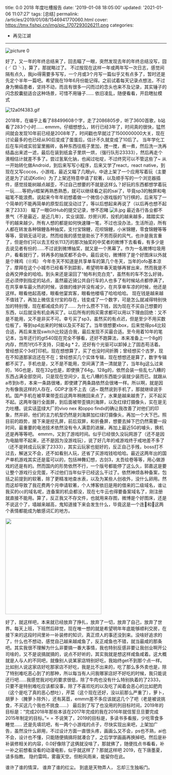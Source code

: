 title: 0.0 2018 年度吐槽报告
date: '2019-01-08 18:05:00'
updated: '2021-01-06 11:07:27'
tags: [总结]
permalink: /articles/2019/01/08/1546941770060.html
cover: https://tmx.fishpi.cn/img/pic_1707293026211.png
categories: 
- 再见江湖
---
![picture 0](https://tmx.fishpi.cn/img/pic_1707293026211.png)  

好了，又一年的年终总结来了，回去瞄了一眼，突然发现去年的年终总结没写，囧( ╯□╰ )，算了，那就略过了。
不过按现在这样一年或两年写一次日志，感觉间隔有点久，我jio得需要多写写，一个月或3个月写一篇似乎又有点多了，暂时还是先定个半年一篇吧。希望我在19年6月份能记得。之前试着每天记录点想法，不过身为懒癌患者，坚持不动，而且有很多一闪而过的念头也来不及记录，其实锤子的闪念胶囊挺适合这种场景，可惜不用锤子……
依旧凌乱，随便看看，开启瞎扯模式

![12a0f4383.gif](https://tmx.fishpi.cn/img/20210104152733396.gif)

2018年，在编乎上看了88499608个字，走了2086805步，听了3600首歌，b站看了283个小时……
emmm，仔细想想么，转行已经3年了，时间真的很快，猛然间就会发现10年前已经是2008年了，时间戳也早就过了1500000000大关，现在讨论最多的也已经从90后变成了蛋蛋后，估计不久就变成了10后了。
当年学化工后在车间或实验室里搬砖，各种东西往瓶子里加，搅一搅，煮一煮，然后洗一洗再结晶出来滤一滤，最后在装到纸盒子里烘一烘，（强行队形23333），然后再走个液相估计就差不多了。尝过氢氧化钠，也闻过吡啶，不过终究可以不管这些了~
从一开始转化做Android，到后来写写小程序，后来又学了react，react native，到现在又写cocos，小游戏，最近又瞄了几眼yii，中途上架了一个应用写着玩（主要还是为了试试Kotlin）为了上架还特意申请了软著，以及顺手写的一个浏览器插件，感觉技能树越点越歪，不过自己想要的不就是这样么？好玩的东西都想学着玩一玩……等把yii框架再熟悉熟悉，就可以继续看之前的sai了，毕竟sp3的触屏和电磁笔不能浪费。说起来今年年初想着做一个微信小游戏版的飞行棋的，后来写了一个简单的不能再简单的原型后就没动过了，等以后想起来再说了（以后再也想不起来了2333）
瞄了一眼GitHub的提交记录，惨不忍睹
![8.jpg](https://tmx.fishpi.cn/img/20210104111428021.jpg)
最近各行各业都不景气（不是最近，是近几年），实业误国，炒房兴邦，投机的越来越多，踏踏实实干的越来越少。所有人想的都是如何快速赚一笔，不过也没办法，生活所迫，所有人都在转发各种锦鲤各种抽奖，支付宝锦鲤，花呗锦鲤，小米锦鲤，零食锦鲤等等等等，营销无话可说，然而给我的感觉是助长了不劳而获的风气，也许是我言重了，但是你们可以去王校长113万的那次抽奖的中奖者的微博下去看看，有多少是去说见者有份的……不过说到微博抽奖，就又是一个黑幕了。作为一名微博垃圾用户，看看就行了，转再多的抽奖都不会中。最后说句，微博除了是个好图床以外就是个辣鸡（❀鸡）
今年冬天不知道是共享单车的第几个冬天，当年的ofo基本凉了，摩拜在这个小城市已经看不到踪影，希望明年春天能够再冒出来，然而我是不会再交押金的哈哈。到头来还是滚回了“帕布利克白克”，虽然有的车不怎么好骑，还必须停到指定的站点，虽然最近骑公共自行车的人也多了有时候站点都停满了，在共享单车最火热的时候，该做的维护并没有减少，在共享单车凉的时候，他还是这样。眼看他起高楼，眼看他宴宾客，眼看他楼塌了哈哈哈哈。
现在钱是越来越不值钱了，再加上微信支付宝的存在，钱变成了一个数字，可是怎么就减得特别快加的特别慢，现在都减成负的了……
为什么攒不下钱，因为现在不买自己想要的东西，以后就没有机会再买了。以后所有的购买需求都可以用以下理由回绝：又不是不能用，又不是非买不可。幸亏买了sp3，虽然买的有点迟，但是至少不用买数位板了，等到sp4出来的时候以及买不起了。当年很想要xbox，后来觉得ps4比较合适，再后来发现switch比较适合我，最后发现不买最合适。至今用着10年的笔记本，当年还行的gt540现在完全不够看，还好不跑算法，本来准备上一个8g的内存，然而1代i5不支持，只能4g * 2，还好有个光驱可以卸掉上了固态苟活着。曾经想买个3d打印机，现在想想算了，买了也没时间折腾；曾经想买个古罗，现在不知道那家店还在不在；曾经想买几个实体专辑，现在想想还是算了，数字专辑都不买了。手机也是，又不是不能用，空间满了清一清就是了，当年8g这么过来的，16G也是，现在32g也是，即使换了64g，128g的，依然会装一些乱七八糟的东西占满全部空间，只是现在空间少，乱七八糟的东西能少装就少装而已。就跟从a市到b市，本来一条路很堵，即使建了两条路依然会很堵一样。所以啊，就是因为有像我这样的人存在，GDP才涨不上去（逃~
既然说到手机了，那就继续说手机。国产手机在被苹果带歪后这两年稍微回来点了，水果是越来越贵了，买不起买不起。这两年强行全面屏，到后面被带歪搞刘海屏，以及红绿灯摄像头，实在是无力吐槽。说实话蓝绿大厂的vivo nex 和oppo findx的确让我改善了对他们的印象，然并卵，他们的主力机型仍然是刘海屏加红绿灯摄像头，再加一个大下巴。照目前的趋势，接下来是挖孔屏，前后双屏，和折叠屏，想要去掉下巴仍然需要一段时间，最重要的电池技术依然没有令人满意的进展，再加上最近5G的噱头，换机还是再等等吧。
emmm，又到了游戏时间。似乎已经很久没玩网游了（还不是因为电脑带不起来，还不是因为没游戏玩），说了好几年的戒游戏终于戒地差不多了（还不是转成云玩家了2333），其实云玩家也挺好的，反正自己手残，boss打不过去，解迷又不会，还不如看别人玩，还省了买游戏钱哈哈哈。最近这两年出的国产单机游戏其实还是蛮可以的，包括神舞幻想，古剑3，太吾绘卷等等，用心做游戏的还是有的。然而国内的形势依然不行，一个版号都能停了这么久，郭嘉这是要让整个游戏行业完蛋，不过他们当年似乎已经这么干过了。依然神烦各种备案，包括之前提到的软著，除了更精准地查水表，以及为某些人创收外，没什么卵用。然而这却导致了我花费两个月申请软著，个人博客依旧是用的借来的二级域名，谁让我买的cc的域名呢，连备案的机会都没，现在七牛云也得要备案域名了，刚注册就直接不能用。算了，反正我又不存文件，也就用来存图，微博是个好图床，还是不说这个了，墙越来越高，鬼知道接下来会发生什么，毕竟这是一个连🐻和🐸这两个表情都能成为敏感词汇的地方。

<img src = "https://tmx.fishpi.cn/img/V5a_9-951b8e97.jpg" width="300" />

好了，就这样吧，本来就已经放弃了挣扎，放弃了一切，放弃了自己，放弃了世界。每天上班，下班然后碎觉，现在唯一想的就是希望明年年底能够顺利交房，在接下来的这段时间里补一补装修的知识，真正烦人的事还没到来。没啥好追求的了，什么也不想动，感觉自己越来越咸鱼了，反正咸鱼也不错，就当最咸的那条吧。其实我很不理解为什么非要搞一番大事情，我也特别反感非要让我创业啊开公司啥的，又不是说搞就搞的，说点不好听的，其实我就是想这样咸鱼咸着。这大概就是人与人的不同吧，就像别人说某家店特别好吃，我始终get不到那个点一样。比如别人说这家店好吃那家店不好吃，我是比不出来的，吃了那么多外卖也是，除了特别难吃恶心到了的那种，所以每当有人问我哪家店好不好吃的时候，我只能说还行吧……我感觉我对吃的要求很低，除了牛肉也没有什么特别执着的了2333，只要不是特别难吃应该都没事，除了不喜欢吃的以及吃了闻着会恶心的比如肥肉（这个是吃了真的恶心想吐），芹菜（这个现在还好，没以前那么严重了），萝卜，胡萝卜（腌萝卜除外），还有莴苣，emmm差不多应该就这几个了吧（老是被说挑食，不买这几个我也不挑食……）
最后到了写了也没用的列目标时间，2019年的目标是：“完成2018年那些本该在2017年完成的我在2016年就信誓旦旦要完成2015年制定的目标。” ​​​ ​​ = = 不说笑了，2019的目标是，多读书多看报，少吃零食多睡觉……
还是先填坑吧，有一两个小游戏的点子，尽快实现出来吧，上架加广告，虽然没什么卵用，不过设计方面一直很头疼，画画么又不会，ps也不熟，ai也不会，设计也不懂，只能随便搞搞将就凑合了，之后学学画画再换掉吧。然后是补补装修相关的内容，0.0好像除了这俩就没啥了，那就佛了，随便找点书看看，补一补之前想看没看的动漫电影，似乎就这样了？那就这样吧
2019，在下唐墨夏，请多指教。
隐约雷鸣，雾霾天空。但盼风雨来，能留你在此。

谁许了谁的情深，
谁弃了谁的红尘。
到底是天物弄人，
忘却三生独皈门。

